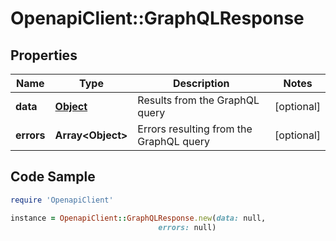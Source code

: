 # OpenapiClient::GraphQLResponse

## Properties

Name | Type | Description | Notes
------------ | ------------- | ------------- | -------------
**data** | [**Object**](.md) | Results from the GraphQL query | [optional] 
**errors** | **Array&lt;Object&gt;** | Errors resulting from the GraphQL query | [optional] 

## Code Sample

```ruby
require 'OpenapiClient'

instance = OpenapiClient::GraphQLResponse.new(data: null,
                                 errors: null)
```


